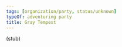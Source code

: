 ```yaml
---
tags: [organization/party, status/unknown]
typeOf: adventuring party
title: Gray Tempest
---
```


(stub)